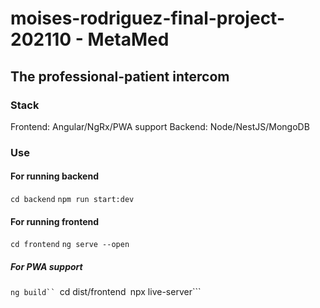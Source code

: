 # moises-rodriguez-final-project-202110 - MetaMed

## The professional-patient intercom

### Stack

Frontend: Angular/NgRx/PWA support
Backend: Node/NestJS/MongoDB

### Use

#### For running backend

`cd backend`
`npm run start:dev`

#### For running frontend

`cd frontend`
`ng serve --open`

##### For PWA support

` ng build``  `cd dist/frontend` `npx live-server```
